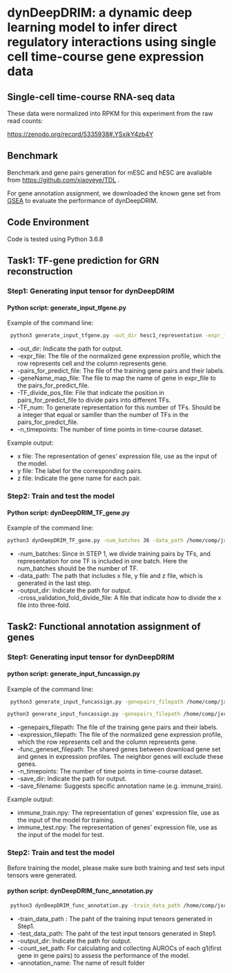# dynDeepDRIM: a dynamic deep learning model to infer direct regulatory interactions using single cell time-course gene expression data

## Single-cell time-course RNA-seq data
These data were normalized into RPKM for this experiment from the raw read counts:  

https://zenodo.org/record/5335938#.YSxikY4zb4Y  

## Benchmark
Benchmark and gene pairs generation for mESC and hESC are avaliable from https://github.com/xiaoyeye/TDL .  

For gene annotation assignment, we downloaded the known gene set from [GSEA](https://www.gsea-msigdb.org/gsea/index.jsp) to evaluate the performance of dynDeepDRIM.  


## Code Environment
Code is tested using Python 3.6.8

## Task1: TF-gene prediction for GRN reconstruction
### Step1: Generating input tensor for dynDeepDRIM
#### Python script: generate_input_tfgene.py
Example of the command line:
``` bash
 python3 generate_input_tfgene.py -out_dir hesc1_representation -expr_file /home/comp/jxchen/xuyu/data/hesc1_expression_data -pairs_for_predict_file /home/comp/jxchen/xuyu/dynDeepDRIM/DB_pairs_TF_gene/hesc1_gene_pairs_400.txt -geneName_map_file /home/comp/jxchen/xuyu/dynDeepDRIM/DB_pairs_TF_gene/hesc1_gene_list_ref.txt -TF_divide_pos_file /home/comp/jxchen/xuyu/dynDeepDRIM/DB_pairs_TF_gene/hesc1_gene_pairs_400_num.txt -TF_num 36 -n_timepoints 5
```
* -out_dir: Indicate the path for output.  
* -expr_file: The file of the normalized gene expression profile, which the row represents cell and the column represents gene.  
* -pairs_for_predict_file: The file of the training gene pairs and their labels.  
* -geneName_map_file: The file to map the name of gene in expr_file to the pairs_for_predict_file.   
* -TF_divide_pos_file: File that indicate the position in pairs_for_predict_file to divide pairs into different TFs.
* -TF_num: To generate representation for this number of TFs. Should be a integer that equal or samller than the number of TFs in the pairs_for_predict_file.  
* -n_timepoints: The number of time points in time-course dataset.

Example output:
+ x file: The representation of genes' expression file, use as the input of the model.
+ y file: The label for the corresponding pairs. 
+ z file: Indicate the gene name for each pair. 

### Step2: Train and test the model
#### Python script: dynDeepDRIM_TF_gene.py
Example of the command line:
``` bash
python3 dynDeepDRIM_TF_gene.py -num_batches 36 -data_path /home/comp/jxchen/xuyu/dynDeepDRIM/hesc1_representation/v_dynDeepDRIM/ -output_dir hesc1_TFpred -cross_validation_fold_divide_file /home/comp/jxchen/xuyu/dynDeepDRIM/DB_pairs_TF_gene/hesc1_cross_validation_fold_divide.txt
```
* -num_batches: Since in STEP 1, we divide training pairs by TFs, and representation for one TF is included in one batch. Here the num_batches should be the number of TF.  
* -data_path: The path that includes x file, y file and z file, which is generated in the last step.
* -output_dir: Indicate the path for output.  
-cross_validation_fold_divide_file: A file that indicate how to divide the x file into three-fold. 


## Task2: Functional annotation assignment of genes
### Step1: Generating input tensor for dynDeepDRIM 
#### python script: generate_input_funcassign.py
Example of the command line:
``` bash
 python3 generate_input_funcassign.py -genepairs_filepath /home/comp/jxchen/xuyu/dynDeepDRIM/DB_func_annotation/immune_gene_pairs_train.txt -expression_filepath /home/comp/jxchen/xuyu/data/mouse_cortex -func_geneset_filepath /home/comp/jxchen/xuyu/dynDeepDRIM/DB_func_annotation/immune_known_gene.npy -n_timepoints 3 -save_dir /home/comp/jxchen/xuyu/dynDeepDRIM/func_annotation_input_tensors -save_filename immune_train

python3 generate_input_funcassign.py -genepairs_filepath /home/comp/jxchen/xuyu/dynDeepDRIM/DB_func_annotation/immune_gene_pairs_test.txt -expression_filepath /home/comp/jxchen/xuyu/data/mouse_cortex -func_geneset_filepath /home/comp/jxchen/xuyu/dynDeepDRIM/DB_func_annotation/immune_known_gene.npy -n_timepoints 3 -save_dir /home/comp/jxchen/xuyu/dynDeepDRIM/func_annotation_input_tensors -save_filename immune_test
```
+ -genepairs_filepath: The file of the training gene pairs and their labels.   
+ -expression_filepath: The file of the normalized gene expression profile, which the row represents cell and the column represents gene.  
+ -func_geneset_filepath: The shared genes between download gene set and genes in expression profiles. The neighbor genes will exclude these genes.   
+ -n_timepoints: The number of time points in time-course dataset.  
+ -save_dir: Indicate the path for output.   
+ -save_filename: Suggests specific annotation name (e.g. immune_train).

Example output:  
+ immune_train.npy: The representation of genes' expression file, use as the input of the model for training.
+ immune_test.npy: The representation of genes' expression file, use as the input of the model for test.  

### Step2: Train and test the model 
Before training the model, please make sure both training and test sets input tensors were generated.  
  
#### python script: dynDeepDRIM_func_annotation.py
``` bash
 python3 dynDeepDRIM_func_annotation.py -train_data_path /home/comp/jxchen/xuyu/dynDeepDRIM/func_annotation_input_tensors/immune_train.npy -test_data_path /home/comp/jxchen/xuyu/dynDeepDRIM/func_annotation_input_tensors/immune_test.npy -output_dir Result_annotation -count_set_path /home/comp/jxchen/xuyu/dynDeepDRIM/DB_func_annotation/immune_count_set_test.txt -annotation_name immune
```
+ -train_data_path : The paht of the training input tensors generated in Step1.  
+ -test_data_path: The paht of the test input tensors generated in Step1.    
+ -output_dir: Indicate the path for output.     
+ -count_set_path: For calculating and collecting AUROCs of each g1(first gene in gene pairs) to assess the performance of the model. 
+ -annotation_name: The name of result folder 

